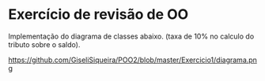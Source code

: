 # Exercício de revisão de OO

Implementação do diagrama de classes abaixo. (taxa de 10% no calculo do tributo sobre o saldo).

<https://github.com/GiseliSiqueira/POO2/blob/master/Exercicio1/diagrama.png> 
